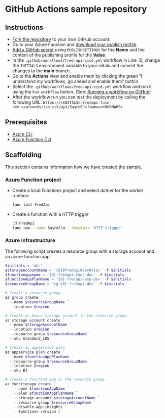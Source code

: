 # GitHub Actions sample repository

## Instructions

- [Fork the repository](https://docs.github.com/en/github/getting-started-with-github/fork-a-repo) to your own GitHub account.
- Go to your Azure Function and [download your publish profile](https://docs.microsoft.com/en-us/azure/azure-functions/functions-how-to-github-actions?tabs=dotnet&WT.mc_id=AZ-MVP-5003203#download-your-publish-profile).
- [Add a GitHub secret](https://docs.microsoft.com/en-us/azure/azure-functions/functions-how-to-github-actions?tabs=dotnet&WT.mc_id=AZ-MVP-5003203#add-the-github-secret) using `PUBLISHSETTINGS` for the **Name** and the content of the publishing profile for the **Value**.
- In the `.github/workflows/fred-api-cicd.yml` workflow in Line 10, change the `INITIALS` environment variable to your initals and commit the changes to the **main** branch.
- Go to the **Actions** view and enable them by clicking the green "I understand my workflows, go ahead and enable them" button
- Select the `.github/workflows/fred-api-cicd.yml` workflow and run it using the `Run workflow` button. (See: [Running a workflow on GitHub](https://docs.github.com/en/actions/managing-workflow-runs/manually-running-a-workflow#running-a-workflow-on-github))
- After the workflow run you can test the deployment by calling the following URL: `https://<INITALS>-fredapi-func-dev.azurewebsites.net/api/SayHello?name=<YOURNAME>`

## Prerequisites

- [Azure CLI](https://docs.microsoft.com/de-de/cli/azure/install-azure-cli?WT.mc_id=AZ-MVP-5003203)
- [Azure Function CLI](https://docs.microsoft.com/en-us/azure/azure-functions/functions-run-local?tabs=linux%2Ccsharp%2Cbash&WT.mc_id=AZ-MVP-5003203#install-the-azure-functions-core-tools)

## Scaffolding

This section contains information how we have created the sample.

### Azure Function project

- Create a local Functions project and select _dotnet_ for the worker runtime:

  ```bash
  func init FredApi
  ```

- Create a function with a _HTTP trigger_

  ```bash
  cd FredApi
  func new --name SayHello --template 'HTTP trigger'
  ```

### Azure infrastructure

The following script creates a resource group with a storage account and an azure function app

```powershell
$initials = 'mbr'
$storageAccountName = '{0}0fredapi0dev0stac' -f $initials
$functionappname = '{0}-fredapi-func-dev' -f $initials
$functionAppPlanName = '{0}-fredapi-asp-dev' -f $initials
$resourceGroupName = 'rg-{0}-fredapi-dev' -f $initials

# Create a resource group.
az group create `
  --name $resourceGroupName `
  --location $region

# Create an Azure storage account in the resource group.
az storage account create `
  --name $storageAccountName `
  --location $region `
  --resource-group $resourceGroupName `
  --sku Standard_LRS

# Create an appservice plan
az appservice plan create `
  --name $functionAppPlanName `
  --resource-group $resourceGroupName `
  --location $region `
  --sku B1

# Create a function app in the resource group.
az functionapp create `
    --name $functionAppName `
    --plan $functionAppPlanName `
    --storage-account $storageAccountName `
    --resource-group $resourceGroupName `
    --disable-app-insights `
    --functions-version 3
```

